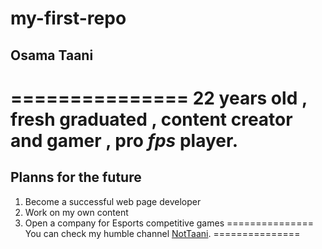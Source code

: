 # my-first-repo
## Osama Taani
===============	
22 years old , fresh graduated , content creator and **gamer** , pro *fps* player.
===============
## Planns for the future 
1. Become a successful web page developer
2. Work on my own content 
3. Open a company for Esports competitive games
===============
You can check my humble channel [NotTaani](https://www.youtube.com/@nottaani "The best search engine for privacy").
===============

